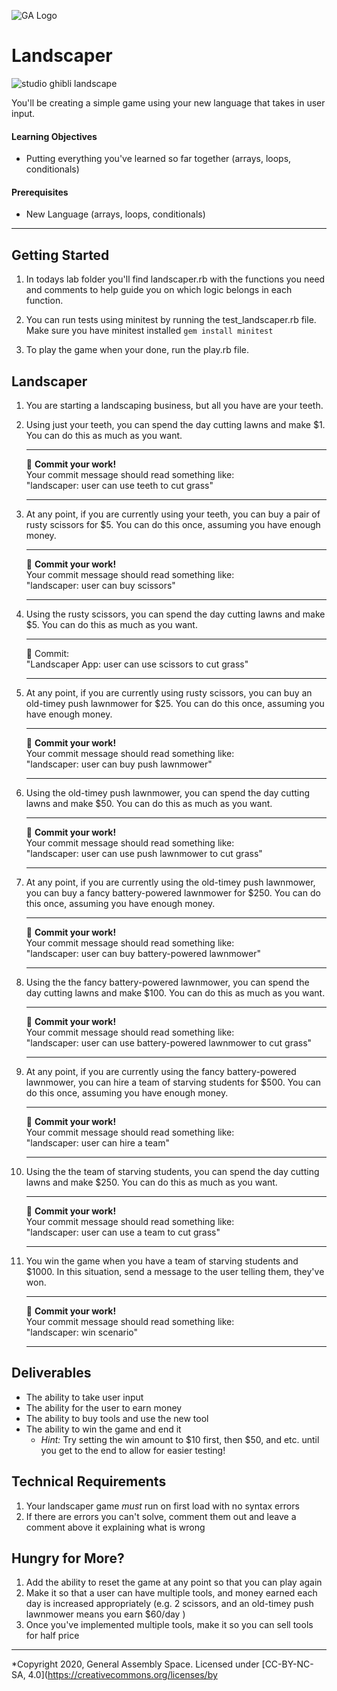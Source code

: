 ![GA Logo](https://upload.wikimedia.org/wikipedia/en/thumb/f/f4/General_Assembly_logo.svg/1280px-General_Assembly_logo.svg.png)

# Landscaper

![studio ghibli landscape](https://peakmemory.files.wordpress.com/2014/06/cliufqx.jpg)

You'll be creating a simple game using your new language that takes in user input.

#### Learning Objectives

- Putting everything you've learned so far together (arrays, loops, conditionals)

#### Prerequisites

- New Language (arrays, loops, conditionals)

---

## Getting Started

1. In todays lab folder you'll find landscaper.rb with the functions you need and comments to help guide you on which logic belongs in each function.

2. You can run tests using minitest by running the test_landscaper.rb file. Make sure you have minitest installed `gem install minitest`

3. To play the game when your done, run the play.rb file.

## Landscaper

1. You are starting a landscaping business, but all you have are your teeth.
1. Using just your teeth, you can spend the day cutting lawns and make $1.  You can do this as much as you want.

    <hr>
    &#x1F534; <b>Commit your work!</b> <br>
    Your commit message should read something like: <br>
    "landscaper: user can use teeth to cut grass"
    <hr>

1. At any point, if you are currently using your teeth, you can buy a pair of rusty scissors for $5.  You can do this once, assuming you have enough money.

    <hr>
    &#x1F534; <b>Commit your work!</b> <br>
    Your commit message should read something like: <br>
    "landscaper: user can buy scissors"
    <hr>

1. Using the rusty scissors, you can spend the day cutting lawns and make $5.  You can do this as much as you want.

    <hr>
    &#x1F534; Commit:  <br>
    "Landscaper App: user can use scissors to cut grass"
    <hr>

1. At any point, if you are currently using rusty scissors, you can buy an old-timey push lawnmower for $25.  You can do this once, assuming you have enough money.

    <hr>
    &#x1F534; <b>Commit your work!</b> <br>
    Your commit message should read something like: <br>
    "landscaper: user can buy push lawnmower"
    <hr>

1. Using the old-timey push lawnmower, you can spend the day cutting lawns and make $50.  You can do this as much as you want.

    <hr>
    &#x1F534; <b>Commit your work!</b> <br>
    Your commit message should read something like: <br>
    "landscaper: user can use push lawnmower to cut grass"
    <hr>

1. At any point, if you are currently using the old-timey push lawnmower, you can buy a fancy battery-powered lawnmower for $250.  You can do this once, assuming you have enough money.

    <hr>
    &#x1F534; <b>Commit your work!</b><br>
    Your commit message should read something like: <br>
    "landscaper: user can buy battery-powered lawnmower"
    <hr>

1. Using the the fancy battery-powered lawnmower, you can spend the day cutting lawns and make $100.  You can do this as much as you want.

    <hr>
    &#x1F534;  <b>Commit your work!</b> <br>
    Your commit message should read something like: <br>
    "landscaper: user can use battery-powered lawnmower to cut grass"
    <hr>

1. At any point, if you are currently using the fancy battery-powered lawnmower, you can hire a team of starving students for $500.  You can do this once, assuming you have enough money.

    <hr>
    &#x1F534;  <b>Commit your work!</b> <br>
    Your commit message should read something like: <br>
    "landscaper: user can hire a team"
    <hr>

1. Using the the team of starving students, you can spend the day cutting lawns and make $250.  You can do this as much as you want.

    <hr>
    &#x1F534;  <b>Commit your work!</b> <br>
    Your commit message should read something like: <br>
    "landscaper: user can use a team to cut grass"
    <hr>

1. You win the game when you have a team of starving students and $1000.  In this situation, send a message to the user telling them, they've won.

    <hr>
    &#x1F534;  <b>Commit your work!</b> <br>
    Your commit message should read something like: <br>
    "landscaper: win scenario"
    <hr>


## Deliverables

- The ability to take user input
- The ability for the user to earn money
- The ability to buy tools and use the new tool
- The ability to win the game and end it
    - _Hint:_ Try setting the win amount to $10 first, then $50, and etc. until you get to the end to allow for easier testing!

## Technical Requirements
1. Your landscaper game *must* run on first load with no syntax errors
1. If there are errors you can't solve, comment them out and leave a comment above it explaining what is wrong

## Hungry for More?

1. Add the ability to reset the game at any point so that you can play again
1. Make it so that a user can have multiple tools, and money earned each day is increased appropriately (e.g. 2 scissors, and an old-timey push lawnmower means you earn $60/day )
1. Once you've implemented multiple tools, make it so you can sell tools for half price

---

*Copyright 2020, General Assembly Space. Licensed under [CC-BY-NC-SA, 4.0](https://creativecommons.org/licenses/by




